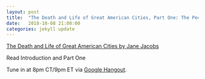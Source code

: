 ```yaml
---
layout: post
title:  "The Death and Life of Great American Cities, Part One: The Peculiar Nature of Cities"
date:   2018-10-08 21:00:00
categories: jekyll update
---
```


[The Death and Life of Great American Cities by Jane Jacobs](http://www.petkovstudio.com/bg/wp-content/uploads/2017/03/The-Death-and-Life-of-Great-American-Cities_Jane-Jacobs-Complete-book.pdf) 

Read Introduction and Part One

Tune in at 8pm CT/9pm ET via [Google Hangout](https://calendar.google.com/calendar/r/eventedit/NW40NWNhOGpkbGg0Z3Z2dmhjY212dHIxMjUgd2lsbGlhbXMucmViZWNjYUBt?pli=1).
